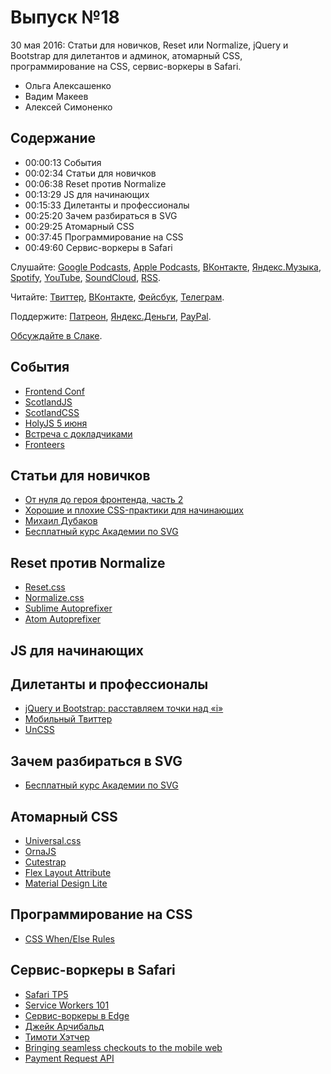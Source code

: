 # Выпуск №18

30 мая 2016: Статьи для новичков, Reset или Normalize, jQuery и Bootstrap для дилетантов и админок, атомарный CSS, программирование на CSS, сервис-воркеры в Safari.

- Ольга Алексашенко
- Вадим Макеев
- Алексей Симоненко

## Содержание

- 00:00:13 События
- 00:02:34 Статьи для новичков
- 00:06:38 Reset против Normalize
- 00:13:29 JS для начинающих
- 00:15:33 Дилетанты и профессионалы
- 00:25:20 Зачем разбираться в SVG
- 00:29:25 Атомарный CSS
- 00:37:45 Программирование на CSS
- 00:49:60 Сервис-воркеры в Safari

Слушайте: [Google Podcasts](https://podcasts.google.com/?feed=aHR0cHM6Ly93ZWItc3RhbmRhcmRzLnJ1L3BvZGNhc3QvZmVlZC8), [Apple Podcasts](https://itunes.apple.com/podcast/id1080500016), [ВКонтакте](https://vk.com/podcasts-32017543), [Яндекс.Музыка](https://music.yandex.ru/album/6245956), [Spotify](https://open.spotify.com/show/3rzAcADjpBpXt73L0epTjV), [YouTube](https://www.youtube.com/playlist?list=PLMBnwIwFEFHcwuevhsNXkFTcadeX5R1Go), [SoundCloud](https://soundcloud.com/web-standards), [RSS](https://web-standards.ru/podcast/feed/).

Читайте: [Твиттер](https://twitter.com/webstandards_ru), [ВКонтакте](https://vk.com/webstandards_ru), [Фейсбук](https://www.facebook.com/webstandardsru), [Телеграм](https://t.me/webstandards_ru).

Поддержите: [Патреон](https://www.patreon.com/webstandards_ru), [Яндекс.Деньги](https://money.yandex.ru/to/41001119329753), [PayPal](https://www.paypal.me/pepelsbey).

[Обсуждайте в Слаке](http://slack.web-standards.ru/).

## События

- [Frontend Conf](http://frontendconf.ru/)
- [ScotlandJS](http://scotlandjs.com/)
- [ScotlandCSS](http://scotlandcss.com/)
- [HolyJS 5 июня](http://holyjs.ru/)
- [Встреча с докладчиками](https://vk.com/spb_frontend_meetup_160530)
- [Fronteers](https://fronteers.nl/congres/2016)

## Статьи для новичков

- [От нуля до героя фронтенда, часть 2](https://medium.com/p/25f19e56eb29)
- [Хорошие и плохие CSS-практики для начинающих](https://medium.com/p/619289ce8bae)
- [Михаил Дубаков](https://www.ozon.ru/person/1099694/)
- [Бесплатный курс Академии по SVG](https://htmlacademy.ru/courses/130)

## Reset против Normalize

- [Reset.css](http://meyerweb.com/eric/tools/css/reset/)
- [Normalize.css](https://necolas.github.io/normalize.css/)
- [Sublime Autoprefixer](https://github.com/sindresorhus/sublime-autoprefixer)
- [Atom Autoprefixer](https://github.com/sindresorhus/atom-autoprefixer)

## JS для начинающих

## Дилетанты и профессионалы

- [jQuery и Bootstrap: расставляем точки над «i»](http://frontender.info/whats-wrong-with-jquery-and-bootstrap/)
- [Мобильный Твиттер](https://mobile.twitter.com/)
- [UnCSS](https://github.com/giakki/uncss)

## Зачем разбираться в SVG

- [Бесплатный курс Академии по SVG](https://htmlacademy.ru/courses/130)

## Атомарный CSS

- [Universal.css](https://github.com/marmelab/universal.css#readme)
- [OrnaJS](http://ornaorg.github.io/)
- [Cutestrap](https://www.cutestrap.com/)
- [Flex Layout Attribute](http://progressivered.com/fla/)
- [Material Design Lite](https://getmdl.io/)

## Программирование на CSS

- [CSS When/Else Rules](https://tabatkins.github.io/specs/css-when-else/)

## Сервис-воркеры в Safari

- [Safari TP5](https://webkit.org/blog/6415/release-notes-for-safari-technology-preview-5/)
- [Service Workers 101](https://github.com/delapuente/service-workers-101#readme)
- [Сервис-воркеры в Edge](https://developer.microsoft.com/en-us/microsoft-edge/platform/status/serviceworker)
- [Джейк Арчибальд](https://twitter.com/jaffathecake)
- [Тимоти Хэтчер](https://twitter.com/xeenon)
- [Bringing seamless checkouts to the mobile web](https://youtu.be/yelPlCVZLEE)
- [Payment Request API](https://w3c.github.io/browser-payment-api/specs/paymentrequest.html)
